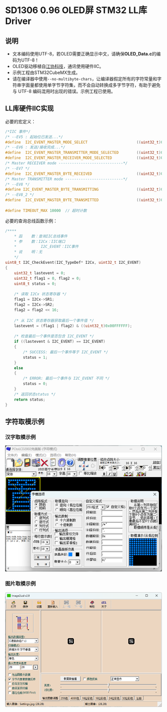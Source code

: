 # SD1306 0.96 OLED屏 STM32 LL库Driver
## 说明
  * 文本编码使用UTF-8，若OLED需要正确显示中文，请确保**OLED_Data.c**的编码为UTF-8！
  * OLED驱动移植自[江协科技](https://jiangxiekeji.com/)，通讯使用硬件IIC。
  * 示例工程由STM32CubeMX生成。
  * 请在编译器中使用```--no-multibyte-chars```，让编译器假定所有的字符常量和字符串字面量都使用单字节字符集，而不会自动转换成多字节字符，有助于避免与 UTF-8 编码混用时出现的错误。示例工程已使用。

## LL库硬件IIC实现
必要的宏定义：
```C
/*IIC 事件*/
/* --EV5 : 起始位已发送...*/
#define  I2C_EVENT_MASTER_MODE_SELECT                      ((uint32_t)0x00030001)  /* BUSY, MSL and SB flag */
/* --EV6 : 发送/接收完成...*/
#define  I2C_EVENT_MASTER_TRANSMITTER_MODE_SELECTED        ((uint32_t)0x00070082)  /* 发送 BUSY, MSL, ADDR, TXE and TRA flags */
#define  I2C_EVENT_MASTER_RECEIVER_MODE_SELECTED           ((uint32_t)0x00030002)  /* 接收 BUSY, MSL and ADDR flags */
/* Master RECEIVER mode -----------------------------*/ 
/* --EV7 */
#define  I2C_EVENT_MASTER_BYTE_RECEIVED                    ((uint32_t)0x00030040)  /* BUSY, MSL and RXNE flags */
/* Master TRANSMITTER mode --------------------------*/
/* --EV8 */
#define I2C_EVENT_MASTER_BYTE_TRANSMITTING                 ((uint32_t)0x00070080) /* TRA, BUSY, MSL, TXE flags */
/* --EV8_2 */
#define  I2C_EVENT_MASTER_BYTE_TRANSMITTED                 ((uint32_t)0x00070084)  /* TRA, BUSY, MSL, TXE and BTF flags */

#define TIMEOUT_MAX 10000  // 超时计数
```
必要的查询总线函数示例：
```C
/**** 
	* 函    数：查询IIC总线事件
	* 参    数：I2Cx：IIC端口
	*			I2C_EVENT：IIC事件
	* 说    明：无
	*/
uint8_t I2C_CheckEvent(I2C_TypeDef* I2Cx, uint32_t I2C_EVENT)
{
	uint32_t lastevent = 0;
	uint32_t flag1 = 0, flag2 = 0;
	uint8_t status = 0;
	
	/* 读取 I2Cx 状态寄存器 */
	flag1 = I2Cx->SR1;
	flag2 = I2Cx->SR2;
	flag2 = flag2 << 16;
	
	/* 从 I2C 状态寄存器获取最后一个事件值 */
	lastevent = (flag1 | flag2) & ((uint32_t)0x00FFFFFF);
	
	/* 检查最后一个事件是否包含 I2C_EVENT */
	if ((lastevent & I2C_EVENT) == I2C_EVENT)
	{
		/* SUCCESS: 最后一个事件等于 I2C_EVENT */
		status = 1;
	}
	else
	{
		/* ERROR: 最后一个事件与 I2C_EVENT 不同 */
		status = 0;
	}
	/* 返回状态status */
	return status;
}
```

## 字符取模示例
### 汉字取模示例
<img src="./Documents/汉字取模.png" class="" title="汉字取模" >

### 图片取模示例
<img src="./Documents/图片取模.png" class="" title="图片取模" >
